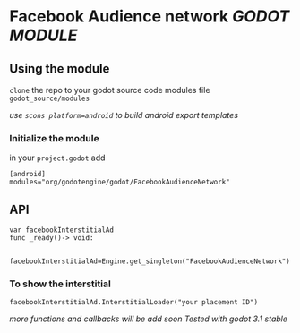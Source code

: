 # Facebook Audience network *GODOT MODULE*

## Using the module

`clone` the repo to your godot source code modules file 
`godot_source/modules`

*use `scons platform=android` to build android export templates*

### Initialize the module
in your `project.godot` add
```
[android]
modules="org/godotengine/godot/FacebookAudienceNetwork"
```
## API 
```
var facebookInterstitialAd
func _ready()-> void:
	
	facebookInterstitialAd=Engine.get_singleton("FacebookAudienceNetwork")
```

### To show the interstitial

`facebookInterstitialAd.InterstitialLoader("your placement ID")`

*more functions and callbacks will be add soon*
*Tested with godot 3.1 stable*
